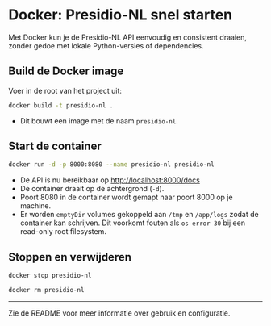 # Docker: Presidio-NL snel starten

Met Docker kun je de Presidio-NL API eenvoudig en consistent draaien, zonder gedoe met lokale Python-versies of dependencies.

## Build de Docker image

Voer in de root van het project uit:
```bash
docker build -t presidio-nl .
```
- Dit bouwt een image met de naam `presidio-nl`.

## Start de container

```bash
docker run -d -p 8000:8080 --name presidio-nl presidio-nl
```
- De API is nu bereikbaar op [http://localhost:8000/docs](http://localhost:8000/docs)
- De container draait op de achtergrond (`-d`).
- Poort 8080 in de container wordt gemapt naar poort 8000 op je machine.
- Er worden `emptyDir` volumes gekoppeld aan `/tmp` en `/app/logs` zodat de container kan schrijven. Dit voorkomt fouten als `os error 30` bij een read-only root filesystem.

## Stoppen en verwijderen

```bash
docker stop presidio-nl
```
```bash
docker rm presidio-nl
```

---
Zie de README voor meer informatie over gebruik en configuratie. 